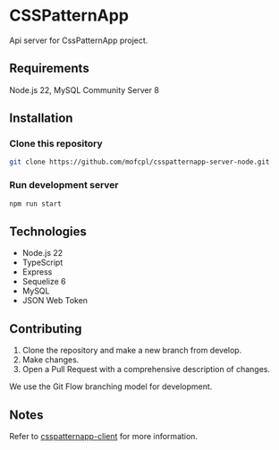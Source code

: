 

# CSSPatternApp

Api server for CssPatternApp project.

## Requirements

Node.js 22, MySQL Community Server 8

## Installation

### Clone this repository
```bash
git clone https://github.com/mofcpl/csspatternapp-server-node.git
```

### Run development server
```bash
npm run start
```

## Technologies

* Node.js 22
* TypeScript
* Express
* Sequelize 6
* MySQL
* JSON Web Token

## Contributing

1. Clone the repository and make a new branch from develop.
2. Make changes.
3. Open a Pull Request with a comprehensive description of changes.

We use the Git Flow branching model for development.

## Notes

Refer to [csspatternapp-client](https://github.com/mofcpl/csspatternapp-client) for more information.